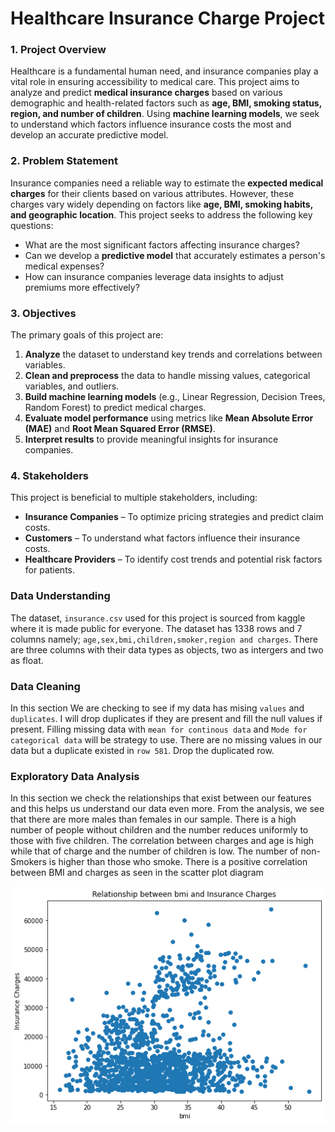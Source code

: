 # Healthcare Insurance Charge Project

### **1. Project Overview**  
Healthcare is a fundamental human need, and insurance companies play a vital role in ensuring accessibility to medical care. This project aims to analyze and predict **medical insurance charges** based on various demographic and health-related factors such as **age, BMI, smoking status, region, and number of children**. Using **machine learning models**, we seek to understand which factors influence insurance costs the most and develop an accurate predictive model.  

### **2. Problem Statement**  
Insurance companies need a reliable way to estimate the **expected medical charges** for their clients based on various attributes. However, these charges vary widely depending on factors like **age, BMI, smoking habits, and geographic location**. This project seeks to address the following key questions:  
- What are the most significant factors affecting insurance charges?  
- Can we develop a **predictive model** that accurately estimates a person's medical expenses?  
- How can insurance companies leverage data insights to adjust premiums more effectively?  

### **3. Objectives**  
The primary goals of this project are:  
1. **Analyze** the dataset to understand key trends and correlations between variables.  
2. **Clean and preprocess** the data to handle missing values, categorical variables, and outliers.  
3. **Build machine learning models** (e.g., Linear Regression, Decision Trees, Random Forest) to predict medical charges.  
4. **Evaluate model performance** using metrics like **Mean Absolute Error (MAE)** and **Root Mean Squared Error (RMSE)**.  
5. **Interpret results** to provide meaningful insights for insurance companies.  

### **4. Stakeholders**  
This project is beneficial to multiple stakeholders, including:  
- **Insurance Companies** – To optimize pricing strategies and predict claim costs.  
- **Customers** – To understand what factors influence their insurance costs.  
- **Healthcare Providers** – To identify cost trends and potential risk factors for patients.  


### **Data Understanding**
The dataset, `insurance.csv` used for this project is sourced from kaggle where it is made public for everyone. The dataset has 1338 rows and 7 columns namely; `age,sex,bmi,children,smoker,region and charges`. There are three columns with their data types as objects, two as intergers and two as float.


### **Data Cleaning**
In this section We are checking to see if my data has mising `values` and `duplicates`. I will drop duplicates if they are present and fill the null values if present.  Filling missing data with `mean for continous data` and `Mode for categorical data` will be strategy to use. There are no missing values in our data but a duplicate existed in `row 581`. Drop the duplicated row.


### **Exploratory Data Analysis**
In this section we check the relationships that exist between our features and this helps us understand our data even more. From the analysis, we see that there are more males than females in our sample. There is a high number of people without children and the number reduces uniformly to those with five children. The correlation between charges and age is high while that of charge and the number of children is low. The number of non-Smokers is higher than those who smoke. There is a positive correlation between BMI and charges as seen in the scatter plot diagram

![BMI Scatter plot](images/BMI.png)